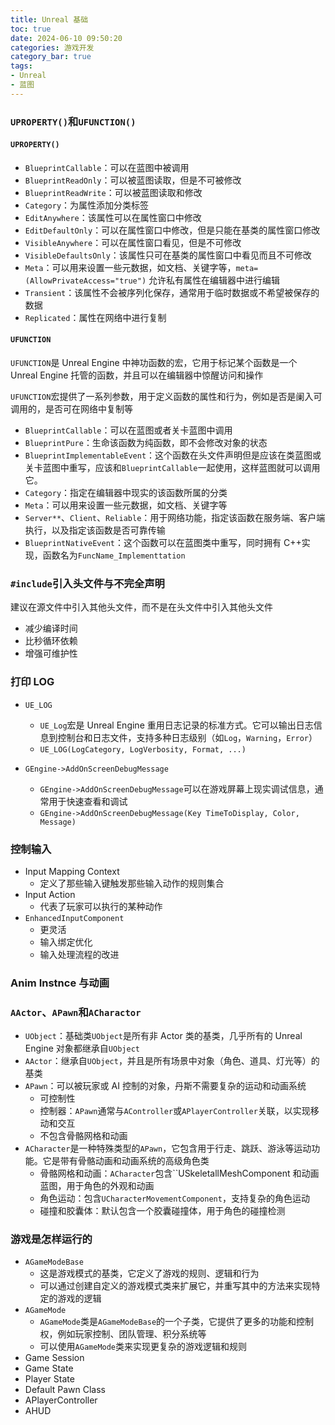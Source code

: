 ```yaml
---
title: Unreal 基础
toc: true
date: 2024-06-10 09:50:20
categories: 游戏开发
category_bar: true
tags:
- Unreal
- 蓝图
---
```


### `UPROPERTY()`和`UFUNCTION()`

#### `UPROPERTY()`

* `BlueprintCallable`：可以在蓝图中被调用
* `BlueprintReadOnly`：可以被蓝图读取，但是不可被修改
* `BlueprintReadWrite`：可以被蓝图读取和修改
* `Category`：为属性添加分类标签
* `EditAnywhere`：该属性可以在属性窗口中修改
* `EditDefaultOnly`：可以在属性窗口中修改，但是只能在基类的属性窗口修改
* `VisibleAnywhere`：可以在属性窗口看见，但是不可修改
* `VisibleDefaultsOnly`：该属性只可在基类的属性窗口中看见而且不可修改
* `Meta`：可以用来设置一些元数据，如文档、关键字等，`meta=(AllowPrivateAccess="true")` 允许私有属性在编辑器中进行编辑
* `Transient`：该属性不会被序列化保存，通常用于临时数据或不希望被保存的数据
* `Replicated`：属性在网络中进行复制

#### `UFUNCTION`

`UFUNCTION`是 Unreal Engine 中神功函数的宏，它用于标记某个函数是一个 Unreal Engine 托管的函数，并且可以在编辑器中惊醒访问和操作

`UFUNCTION`宏提供了一系列参数，用于定义函数的属性和行为，例如是否是阑入可调用的，是否可在网络中复制等

* `BlueprintCallable`：可以在蓝图或者关卡蓝图中调用
* `BlueprintPure`：生命该函数为纯函数，即不会修改对象的状态
* `BlueprintImplementableEvent`：这个函数在头文件声明但是应该在类蓝图或关卡蓝图中重写，应该和`BlueprintCallable`一起使用，这样蓝图就可以调用它。
* `Category`：指定在编辑器中现实的该函数所属的分类
* `Meta`：可以用来设置一些元数据，如文档、关键字等
* `Server**`、`Client`、`Reliable`：用于网络功能，指定该函数在服务端、客户端执行，以及指定该函数是否可靠传输
* `BlueprintNativeEvent`：这个函数可以在蓝图类中重写，同时拥有 C++实现，函数名为`FuncName_Implementtation`

### `#include`引入头文件与不完全声明

建议在源文件中引入其他头文件，而不是在头文件中引入其他头文件

* 减少编译时间
* 比秒循环依赖
* 增强可维护性

### 打印 LOG

* `UE_LOG`
  * `UE_Log`宏是 Unreal Engine 重用日志记录的标准方式。它可以输出日志信息到控制台和日志文件，支持多种日志级别（如`Log`，`Warning`，`Error`）
  * `UE_LOG(LogCategory, LogVerbosity, Format, ...)`

* `GEngine->AddOnScreenDebugMessage`
  * `GEngine->AddOnScreenDebugMessage`可以在游戏屏幕上现实调试信息，通常用于快速查看和调试
  * `GEngine->AddOnScreenDebugMessage(Key TimeToDisplay, Color, Message)`

### 控制输入

* Input Mapping Context
  * 定义了那些输入键触发那些输入动作的规则集合
* Input Action
  * 代表了玩家可以执行的某种动作
* `EnhancedInputComponent`
  * 更灵活
  * 输入绑定优化
  * 输入处理流程的改进

### Anim Instnce 与动画

### `AActor`、`APawn`和`ACharactor`

* `UObject`：基础类`UObject`是所有非 Actor 类的基类，几乎所有的 Unreal Engine 对象都继承自`UObject`
* `AActor`：继承自`UObject`，并且是所有场景中对象（角色、道具、灯光等）的基类
* `APawn`：可以被玩家或 AI 控制的对象，丹斯不需要复杂的运动和动画系统
  * 可控制性
  * 控制器：`APawn`通常与`AController`或`APlayerController`关联，以实现移动和交互
  * 不包含骨骼网格和动画
* `ACharacter`是一种特殊类型的`APawn`，它包含用于行走、跳跃、游泳等运动功能。它是带有骨骼动画和动画系统的高级角色类
  * 骨骼网格和动画：`ACharacter`包含``USkeletallMeshComponent 和动画蓝图，用于角色的外观和动画
  * 角色运动：包含`UCharacterMovementComponent`，支持复杂的角色运动
  * 碰撞和胶囊体：默认包含一个胶囊碰撞体，用于角色的碰撞检测

### 游戏是怎样运行的

* `AGameModeBase`
  * 这是游戏模式的基类，它定义了游戏的规则、逻辑和行为
  * 可以通过创建自定义的游戏模式类来扩展它，并重写其中的方法来实现特定的游戏的逻辑
* `AGameMode`
  * `AGameMode`类是`AGameModeBase`的一个子类，它提供了更多的功能和控制权，例如玩家控制、团队管理、积分系统等
  * 可以使用`AGameMode`类来实现更复杂的游戏逻辑和规则
* Game Session
* Game State
* Player State
* Default Pawn Class
* APlayerController
* AHUD
